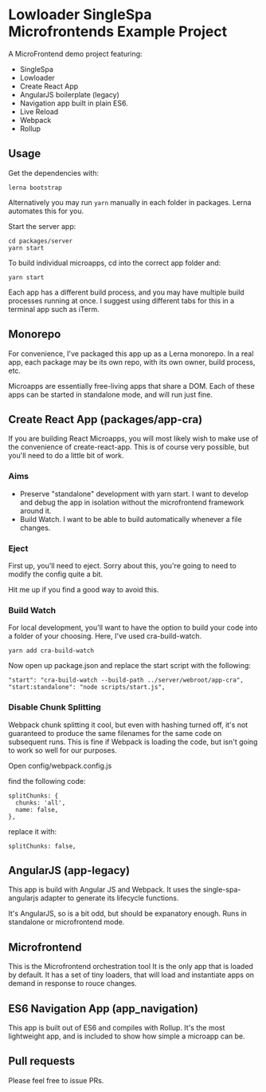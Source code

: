 # Lowloader SingleSpa Microfrontends Example Project

A MicroFrontend demo project featuring:

- SingleSpa
- Lowloader
- Create React App
- AngularJS boilerplate (legacy)
- Navigation app built in plain ES6.
- Live Reload
- Webpack
- Rollup

## Usage

Get the dependencies with:

    lerna bootstrap

Alternatively you may run `yarn` manually in each folder in packages. Lerna automates this for you.

Start the server app:

    cd packages/server
    yarn start

To build individual microapps, cd into the correct app folder and:

    yarn start

Each app has a different build process, and you may have multiple build processes running at once. I suggest using different tabs for this in a terminal app such as iTerm.

## Monorepo

For convenience, I've packaged this app up as a Lerna monorepo. In a real app, each package may be its own repo, with its own owner, build process, etc.

Microapps are essentially free-living apps that share a DOM. Each of these apps can be started in standalone mode, and will run just fine.

## Create React App (packages/app-cra)

If you are building React Microapps, you will most likely wish to make use of the convenience of create-react-app. This is of course very possible, but you'll need to do a little bit of work.

### Aims

- Preserve "standalone" development with yarn start. I want to develop and debug the app in isolation without the microfrontend framework around it.
- Build Watch. I want to be able to build automatically whenever a file changes.

### Eject

First up, you'll need to eject. Sorry about this, you're going to need to modify the config quite a bit.

Hit me up if you find a good way to avoid this.

### Build Watch

For local development, you'll want to have the option to build your code into a folder of your choosing. Here, I've used cra-build-watch.

    yarn add cra-build-watch

Now open up package.json and replace the start script with the following:

    "start": "cra-build-watch --build-path ../server/webroot/app-cra",
    "start:standalone": "node scripts/start.js",

### Disable Chunk Splitting

Webpack chunk splitting it cool, but even with hashing turned off, it's not guaranteed to produce the same filenames for the same code on subsequent runs. This is fine if Webpack is loading the code, but isn't going to work so well for our purposes.

Open config/webpack.config.js

find the following code:

    splitChunks: {
      chunks: 'all',
      name: false,
    },

replace it with:

    splitChunks: false,

## AngularJS (app-legacy)

This app is build with Angular JS and Webpack. It uses the single-spa-angularjs adapter to generate its lifecycle functions.

It's AngularJS, so is a bit odd, but should be expanatory enough. Runs in standalone or microfrontend mode.

## Microfrontend

This is the Microfrontend orchestration tool It is the only app that is loaded by default. It has a set of tiny loaders, that will load and instantiate apps on demand in response to rouce changes.

## ES6 Navigation App (app_navigation)

This app is built out of ES6 and compiles with Rollup. It's the most lightweight app, and is included to show how simple a microapp can be.

## Pull requests

Please feel free to issue PRs.

